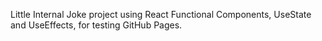 Little Internal Joke project using React Functional Components, UseState and UseEffects, for testing GitHub Pages.
